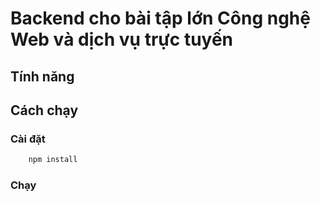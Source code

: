 # Backend cho bài tập lớn Công nghệ Web và dịch vụ trực tuyến

## Tính năng

## Cách chạy

### Cài đặt

```bash
    npm install
```

### Chạy
